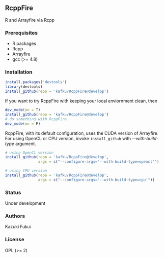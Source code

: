 ## RcppFire

R and Arrayfire via Rcpp

### Prerequisites

- R packages
 - Rcpp
- Arrayfire
- gcc (>= 4.8)

### Installation
```R
install.packages('devtools')
library(devtools)
install_github(repo = 'kafku/RcppFire@develop')
```
If you want to try RcppFire with keeping your
local enviornment clean, then
```R
dev_mode(on = T)
install_github(repo = 'kafku/RcppFire@develop')
# do something with RcppFire
dev_mode(on = F)
```
RcppFire, with its default configuration, uses 
the CUDA version of Arrayfire. For using OpenCL or CPU version, 
invoke `install_github` with _--with-build-type_ argument.
```R
# using OpenCL version
install_github(repo = 'kafku/RcppFire@develop',
               args = c("--configure-args='--with-build-type=opencl'"))

# using CPU version
install_github(repo = 'kafku/RcppFire@develop',
               args = c("--configure-args='--with-build-type=cpu'"))
```

### Status

Under development

### Authors

Kazuki Fukui

### License

GPL (>= 2)
